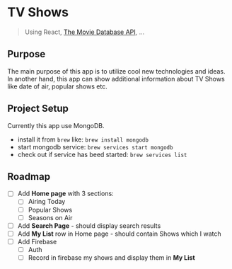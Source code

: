 # TV Shows

> Using React, [The Movie Database API](https://themoviedb.org),  ...

## Purpose

The main purpose of this app is to utilize cool new technologies and ideas.
In another hand, this app can show additional information about TV Shows like date of air, popular shows etc.

## Project Setup

Currently this app use MongoDB. 
* install it from `brew` like: `brew install mongodb`
* start mongodb service: `brew services start mongodb`
* check out if service has beed started: `brew services list`


## Roadmap

- [ ] Add **Home page** with 3 sections:
  - [ ] Airing Today
  - [ ] Popular Shows
  - [ ] Seasons on Air
- [ ] Add **Search Page** - should display search results
- [ ] Add **My List** row in Home page - should contain Shows which I watch
- [ ] Add Firebase
  - [ ] Auth
  - [ ] Record in firebase my shows and display them in **My List**
